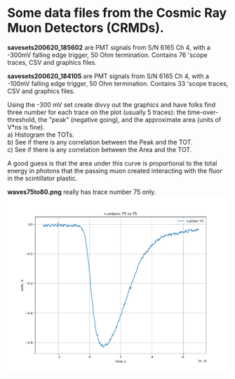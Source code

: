 # Some data files from the Cosmic Ray Muon Detectors (CRMDs).

**savesets200620_185602**  are PMT signals from S/N 6165 Ch 4, with a -300mV falling edge trigger, 50 Ohm termination.  Contains 76 'scope traces, 
CSV and graphics files.

**savesets200620_184105**  are PMT signals from S/N 6165 Ch 4, with a -100mV falling edge trigger, 50 Ohm termination.  Contains 33 'scope traces, 
CSV and graphics files.

Using the -300 mV set create divvy out the graphics and have folks find three number for each trace on the plot (usually 5 traces): the 
time-over-threshold, the "peak" (negative going), and the approximate area (units of V*ns is fine).<br>
a) Histogram the TOTs.<br>
b) See if there is any correlation between the Peak and the TOT.<br>
c) See if there is any correlation between the Area and the TOT.<br>

A good guess is that the area under this curve is proportional to the total energy in photons that the passing muon created interacting with the
fluor in the scintillator plastic.

**waves75to80.png** really has trace number 75 only.<br>
<img src = "savesets200620_185602/waves75to80.png" alt="scope trace 76">

